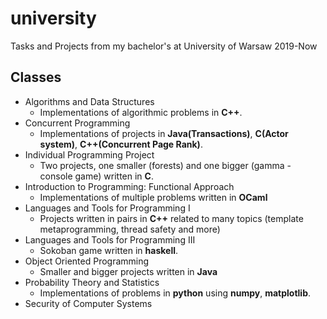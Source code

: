 # university

Tasks and Projects from my bachelor's at University of Warsaw 2019-Now

## Classes

* Algorithms and Data Structures
    * Implementations of algorithmic problems in **C++**.
* Concurrent Programming
    * Implementations of projects in **Java(Transactions)**, **C(Actor system)**, **C++(Concurrent Page Rank)**.
* Individual Programming Project
    * Two projects, one smaller (forests) and one bigger (gamma - console game) written in **C**.
* Introduction to Programming: Functional Approach
    * Implementations of multiple problems written in **OCaml**
* Languages and Tools for Programming I
    * Projects written in pairs in **C++** related to many topics (template metaprogramming, thread safety and more)
* Languages and Tools for Programming III
    * Sokoban game written in **haskell**.
* Object Oriented Programming
    * Smaller and bigger projects written in **Java**
* Probability Theory and Statistics
    * Implementations of problems in **python** using **numpy**, **matplotlib**.
* Security of Computer Systems
